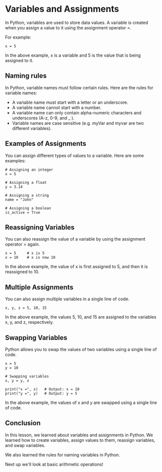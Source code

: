 # Variables and Assignments

In Python, variables are used to store data values. A variable is created when you assign a value to it using the assignment operator =.

For example:

```
x = 5
```

In the above example, x is a variable and 5 is the value that is being assigned to it.

## Naming rules

In Python, variable names must follow certain rules. Here are the rules for variable names:

- A variable name must start with a letter or an underscore.
- A variable name cannot start with a number.
- A variable name can only contain alpha-numeric characters and underscores (A-z, 0-9, and _ ).
- Variable names are case sensitive (e.g. myVar and myvar are two different variables).

## Examples of Assignments 

You can assign different types of values to a variable. Here are some examples:

```
# Assigning an integer
x = 5

# Assigning a float
y = 3.14

# Assigning a string
name = "John"

# Assigning a boolean
is_active = True
```

## Reassigning Variables

You can also reassign the value of a variable by using the assignment operator = again.

```
x = 5     # x is 5
x = 10    # x is now 10
```

In the above example, the value of x is first assigned to 5, and then it is reassigned to 10.

## Multiple Assignments 

You can also assign multiple variables in a single line of code.

```
x, y, z = 5, 10, 15
```

In the above example, the values 5, 10, and 15 are assigned to the variables x, y, and z, respectively.

## Swapping Variables

Python allows you to swap the values of two variables using a single line of code.

```
x = 5
y = 10

# Swapping variables
x, y = y, x

print("x =", x)   # Output: x = 10
print("y =", y)   # Output: y = 5
```

In the above example, the values of x and y are swapped using a single line of code.

## Conclusion

In this lesson, we learned about variables and assignments in Python. We learned how to create variables, assign values to them, reassign variables, and swap variables. 

We also learned the rules for naming variables in Python.

Next up we'll look at basic arithmetic operations!